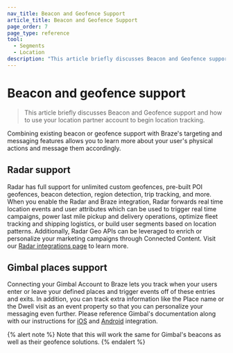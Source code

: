 ```yaml
---
nav_title: Beacon and Geofence Support
article_title: Beacon and Geofence Support
page_order: 7
page_type: reference
tool:
  - Segments
  - Location
description: "This article briefly discusses Beacon and Geofence support and how to use your location partner account to begin location tracking."
---
```


# Beacon and geofence support

> This article briefly discusses Beacon and Geofence support and how to use your location partner account to begin location tracking.

Combining existing beacon or geofence support with Braze's targeting and messaging features allows you to learn more about your user's physical actions and message them accordingly.

## Radar support

Radar has full support for unlimited custom geofences, pre-built POI geofences, beacon detection, region detection, trip tracking, and more. When you enable the Radar and Braze integration, Radar forwards real time location events and user attributes which can be used to trigger real time campaigns, power last mile pickup and delivery operations, optimize fleet tracking and shipping logistics, or build user segments based on location patterns. Additionally, Radar Geo APIs can be leveraged to enrich or personalize your marketing campaigns through Connected Content. Visit our [Radar integrations page](https://www.braze.com/docs/partners/message_personalization/location/radar/#radar) to learn more.

## Gimbal places support

Connecting your Gimbal Account to Braze lets you track when your users enter or leave your defined places and trigger events off of these entries and exits. In addition, you can track extra information like the Place name or the Dwell visit as an event property so that you can personalize your messaging even further. Please reference Gimbal's documentation along with our instructions for [iOS][1] and [Android][2] integration.

{% alert note %}
Note that this will work the same for Gimbal's beacons as well as their geofence solutions.
{% endalert %}

[1]: {{site.baseurl}}/developer_guide/platform_integration_guides/ios/advanced_use_cases/beacon_integration/
[2]: {{site.baseurl}}/developer_guide/platform_integration_guides/android/advanced_use_cases/beacon_integration/#beacon-integration
